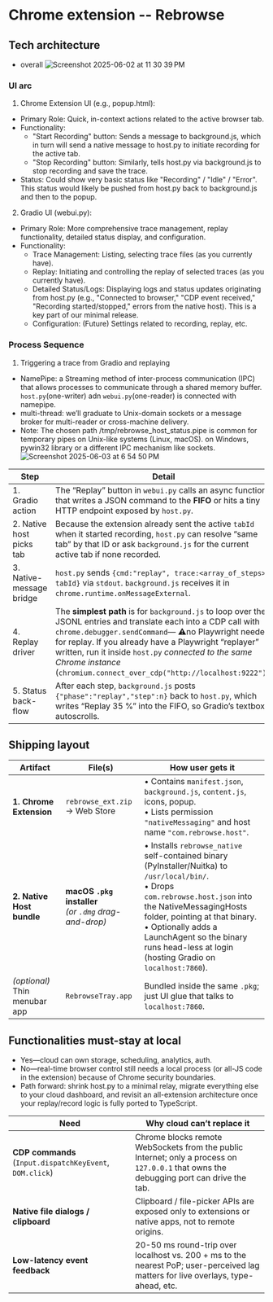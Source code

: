 # Chrome extension -- Rebrowse

## Tech architecture
- overall
![Screenshot 2025-06-02 at 11 30 39 PM](https://github.com/user-attachments/assets/0480f653-7c48-4069-9c18-88a5c59cc984)

### UI arc

1. Chrome Extension UI (e.g., popup.html):
  - Primary Role: Quick, in-context actions related to the active browser tab.
  - Functionality:
    - "Start Recording" button: Sends a message to background.js, which in turn will send a native message to host.py to initiate recording for the active tab.
    - "Stop Recording" button: Similarly, tells host.py via background.js to stop recording and save the trace.
  - Status: Could show very basic status like "Recording" / "Idle" / "Error". This status would likely be pushed from host.py back to background.js and then to the popup.

2. Gradio UI (webui.py):
  - Primary Role: More comprehensive trace management, replay functionality, detailed status display, and configuration.
  - Functionality:
    - Trace Management: Listing, selecting trace files (as you currently have).
    - Replay: Initiating and controlling the replay of selected traces (as you currently have).
    - Detailed Status/Logs: Displaying logs and status updates originating from host.py (e.g., "Connected to browser," "CDP event received," "Recording started/stopped," errors from the native host). This is a key part of our minimal release.
    - Configuration: (Future) Settings related to recording, replay, etc.

### Process Sequence  

1. Triggering a trace from Gradio and replaying
  - NamePipe: a Streaming method of inter-process communication (IPC) that allows processes to communicate through a shared memory buffer.
    `host.py`(one-writer) adn `webui.py`(one-reader) is connected with namepipe.
  - multi-thread: we’ll graduate to Unix-domain sockets or a message broker for multi-reader or cross-machine delivery.
  - Note: The chosen path /tmp/rebrowse_host_status.pipe is common for temporary pipes on Unix-like systems (Linux, macOS). on Windows, pywin32 library or a different IPC mechanism like sockets. 
![Screenshot 2025-06-03 at 6 54 50 PM](https://github.com/user-attachments/assets/39c0f0a3-1680-4c69-a827-531b32384da6)

  | Step                     | Detail        |                                                                                                                                                                                                    
  | ------------------------ | ------------------------ |
  | 1. Gradio action         | The “Replay” button in `webui.py` calls an async function that writes a JSON command to the **FIFO** or hits a tiny HTTP endpoint exposed by `host.py`.                                                                                                                                                                                                          |
  | 2. Native host picks tab | Because the extension already sent the active `tabId` when it started recording, `host.py` can resolve “same tab” by that ID or ask `background.js` for the current active tab if none recorded.                                                                                                                                                                 |
  | 3. Native-message bridge | `host.py` sends `{cmd:"replay", trace:<array_of_steps>, tabId}` via `stdout`.  `background.js` receives it in `chrome.runtime.onMessageExternal`.                                                                                                                                                                                                                |
  | 4. Replay driver         | The **simplest path** is for `background.js` to loop over the JSONL entries and translate each into a CDP call with `chrome.debugger.sendCommand`— ⚠️no Playwright needed for replay.  If you already have a Playwright “replayer” written, run it inside `host.py` *connected to the same Chrome instance* (`chromium.connect_over_cdp("http://localhost:9222")`). |
  | 5. Status back-flow      | After each step, `background.js` posts `{"phase":"replay","step":n}` back to `host.py`, which writes “Replay 35 %” into the FIFO, so Gradio’s textbox autoscrolls.        |                                                                                                                  
## Shipping layout
| Artifact                      | File(s)                                                    | How user gets it                                                                                                                                                                                                                                                                                                |
| ----------------------------- | ---------------------------------------------------------- | --------------------------------------------------------------------------------------------------------------------------------------------------------------------------------------------------------------------------------------------------------------------------------------------------------------- |
| **1. Chrome Extension**       | `rebrowse_ext.zip` → Web Store                             | • Contains `manifest.json`, `background.js`, `content.js`, icons, popup.<br>• Lists permission `"nativeMessaging"` and host name `"com.rebrowse.host"`.                                                                                                                                                         |
| **2. Native Host bundle**     | **macOS `.pkg` installer** <br>*(or `.dmg` drag-and-drop)* | • Installs `rebrowse_native` self-contained binary (PyInstaller/Nuitka) to `/usr/local/bin/`.<br>• Drops `com.rebrowse.host.json` into the NativeMessagingHosts folder, pointing at that binary.<br>• Optionally adds a LaunchAgent so the binary runs head-less at login (hosting Gradio on `localhost:7860`). |
| *(optional)* Thin menubar app | `RebrowseTray.app`                                         | Bundled inside the same `.pkg`; just UI glue that talks to `localhost:7860`.                                                                                                                                                                                                                                    |
## Functionalities must-stay at local
- Yes—cloud can own storage, scheduling, analytics, auth.
- No—real-time browser control still needs a local process (or all-JS code in the extension) because of Chrome security boundaries.
- Path forward: shrink host.py to a minimal relay, migrate everything else to your cloud dashboard, and revisit an all-extension architecture once your replay/record logic is fully ported to TypeScript.

| Need                                                     | Why cloud can’t replace it                                                                                                              |
| -------------------------------------------------------- | --------------------------------------------------------------------------------------------------------------------------------------- |
| **CDP commands** (`Input.dispatchKeyEvent`, `DOM.click`) | Chrome blocks remote WebSockets from the public Internet; only a process on `127.0.0.1` that owns the debugging port can drive the tab. |
| **Native file dialogs / clipboard**                      | Clipboard / file-picker APIs are exposed only to extensions or native apps, not to remote origins.                                      |
| **Low-latency event feedback**                           | 20-50 ms round-trip over localhost vs. 200 + ms to the nearest PoP; user-perceived lag matters for live overlays, type-ahead, etc.      |
